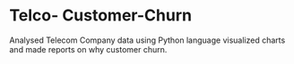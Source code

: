 # Telco- Customer-Churn
Analysed Telecom Company data using Python language visualized charts and made reports on why customer churn.
